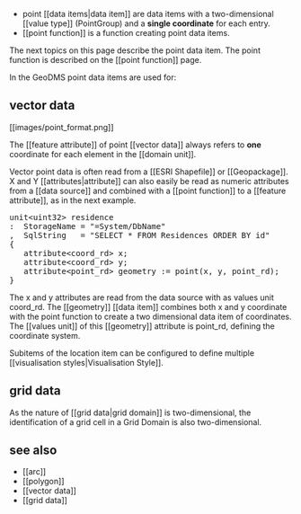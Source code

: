 - point [[data items|data item]] are data items with a two-dimensional [[value type]] (PointGroup) and a **single coordinate** for each entry.
- [[point function]] is a function creating point data items.

The next topics on this page describe the point data item. The point function is described on the [[point function]] page.

In the GeoDMS point data items are used for:

## vector data

[[images/point_format.png]]

The [[feature attribute]] of point [[vector data]] always refers to **one** coordinate for each element in the [[domain unit]].

Vector point data is often read from a [[ESRI Shapefile]] or [[Geopackage]]. X and Y [[attributes|attribute]] can also easily be read as numeric attributes from a [[data source]] and combined with a [[point function]] to a [[feature attribute]], as in the next example.

<pre>
unit&lt;uint32&gt; residence
:  StorageName = "=System/DbName"
,  SqlString   = "SELECT * FROM Residences ORDER BY id"
{
   attribute&lt;coord_rd&gt; x;
   attribute&lt;coord_rd&gt; y;
   attribute&lt;point_rd&gt; geometry := point(x, y, point_rd);
}
</pre>

The x and y attributes are read from the data source with as values unit coord_rd. The [[geometry]] [[data item]] combines both x and y
coordinate with the point function to create a two dimensional data item of coordinates. The [[values unit]] of this [[geometry]] attribute is
point_rd, defining the coordinate system.

Subitems of the location item can be configured to define multiple [[visualisation styles|Visualisation Style]].

## grid data

As the nature of [[grid data|grid domain]] is two-dimensional, the identification of a grid cell in a Grid Domain is also two-dimensional.

## see also
- [[arc]]
- [[polygon]]
- [[vector data]]
- [[grid data]]